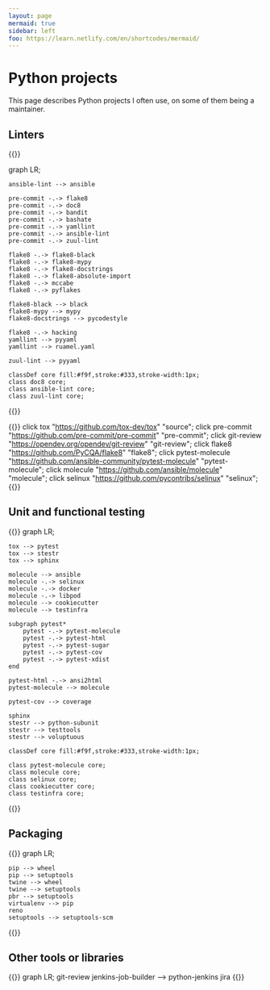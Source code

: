 ```yaml
---
layout: page
mermaid: true
sidebar: left
foo: https://learn.netlify.com/en/shortcodes/mermaid/
---
```


# Python projects

This page describes Python projects I often use, on some of them being
a maintainer.

## Linters

{{<mermaid>}}

graph LR;

    ansible-lint --> ansible

    pre-commit -.-> flake8
    pre-commit -.-> doc8
    pre-commit -.-> bandit
    pre-commit -.-> bashate
    pre-commit -.-> yamllint
    pre-commit -.-> ansible-lint
    pre-commit -.-> zuul-lint

    flake8 -.-> flake8-black
    flake8 -.-> flake8-mypy
    flake8 -.-> flake8-docstrings
    flake8 -.-> flake8-absolute-import
    flake8 -.-> mccabe
    flake8 -.-> pyflakes

    flake8-black --> black
    flake8-mypy --> mypy
    flake8-docstrings --> pycodestyle

    flake8 -.-> hacking
    yamllint --> pyyaml
    yamllint --> ruamel.yaml

    zuul-lint --> pyyaml

    classDef core fill:#f9f,stroke:#333,stroke-width:1px;
    class doc8 core;
    class ansible-lint core;
    class zuul-lint core;

{{</mermaid>}}

{{<todo>}}
    click tox "https://github.com/tox-dev/tox" "source";
    click pre-commit "https://github.com/pre-commit/pre-commit" "pre-commit";
    click git-review "https://opendev.org/opendev/git-review" "git-review";
    click flake8 "https://github.com/PyCQA/flake8" "flake8";
    click pytest-molecule "https://github.com/ansible-community/pytest-molecule" "pytest-molecule";
    click molecule "https://github.com/ansible/molecule" "molecule";
    click selinux "https://github.com/pycontribs/selinux" "selinux";
{{</todo>}}

## Unit and functional testing

{{<mermaid>}}
graph LR;

    tox --> pytest
    tox --> stestr
    tox --> sphinx

    molecule --> ansible
    molecule -.-> selinux
    molecule -.-> docker
    molecule -.-> libpod
    molecule --> cookiecutter
    molecule --> testinfra

    subgraph pytest*
        pytest -.-> pytest-molecule
        pytest -.-> pytest-html
        pytest -.-> pytest-sugar
        pytest -.-> pytest-cov
        pytest -.-> pytest-xdist
    end

    pytest-html -.-> ansi2html
    pytest-molecule --> molecule

    pytest-cov --> coverage

    sphinx
    stestr --> python-subunit
    stestr --> testtools
    stestr --> voluptuous

    classDef core fill:#f9f,stroke:#333,stroke-width:1px;

    class pytest-molecule core;
    class molecule core;
    class selinux core;
    class cookiecutter core;
    class testinfra core;
{{</mermaid>}}

## Packaging

{{<mermaid>}}
graph LR;

    pip --> wheel
    pip --> setuptools
    twine --> wheel
    twine --> setuptools
    pbr --> setuptools
    virtualenv --> pip
    reno
    setuptools --> setuptools-scm
{{</mermaid>}}

## Other tools or libraries

{{<mermaid>}}
graph LR;
    git-review
    jenkins-job-builder --> python-jenkins
    jira
{{</mermaid>}}
